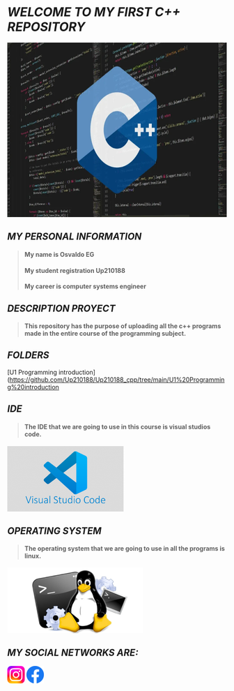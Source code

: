 # *WELCOME TO MY FIRST C++ REPOSITORY*
 

 <img alt="IDE" height="400" src="https://github.com/Up210188/Up210188_cpp/blob/main/imagenes/Lenguaje-C-1024x576.webp"/>

 
  ## ***MY PERSONAL INFORMATION***
> #### My name is Osvaldo EG
> #### My student registration Up210188
> #### My career is computer systems engineer

 


## ***DESCRIPTION PROYECT***
> #### This repository has the purpose of uploading all the c++ programs made in the entire course of the programming subject.

## ***FOLDERS***
[U1 Programming introduction](https://github.com/Up210188/Up210188_cpp/tree/main/U1%20Programming%20introduction

## ***IDE***
> #### The IDE that we are going to use in this course is visual studios code.
<img alt="IDE" height="150" src="https://github.com/Up210188/Up210188_cpp/blob/main/imagenes/visual-studio-code-1170x658.png"/>


## ***OPERATING SYSTEM***
> #### The operating system that we are going to use in all the programs is linux.
<img alt="SO" height="150" src="https://github.com/Up210188/Up210188_cpp/blob/main/imagenes/Los-comandos-de-Linux-mas-importantes-para-principiantes_phixr.jpg"/>





## ***MY SOCIAL NETWORKS ARE:***

[<img alt="text_alt" width="40px" src="https://github.com/Up210188/Up210188_cpp/blob/main/imagenes/Instagram_logo_2022.svg" />](https://instagram.com/osvaldo_69eg?igshid=YmMyMTA2M2Y=)
[<img alt="text_alt" width="40px" src="https://github.com/Up210188/Up210188_cpp/blob/main/imagenes/fb_icon_325x325.png" />](https://www.facebook.com/profile.php?id=100009909870279)


